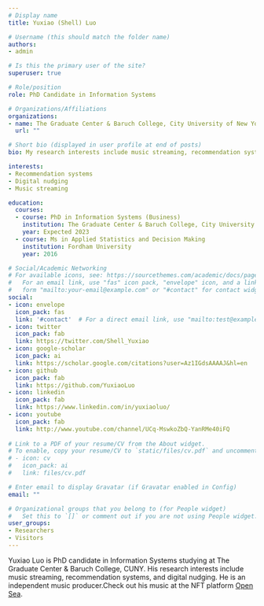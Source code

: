 ```yaml
---
# Display name
title: Yuxiao (Shell) Luo

# Username (this should match the folder name)
authors:
- admin

# Is this the primary user of the site?
superuser: true

# Role/position
role: PhD Candidate in Information Systems 

# Organizations/Affiliations
organizations:
- name: The Graduate Center & Baruch College, City University of New York
  url: ""

# Short bio (displayed in user profile at end of posts)
bio: My research interests include music streaming, recommendation systems, digital nudging, and predictive modeling.

interests:
- Recommendation systems 
- Digital nudging
- Music streaming

education:
  courses:
  - course: PhD in Information Systems (Business)
    institution: The Graduate Center & Baruch College, City University of New York
    year: Expected 2023
  - course: Ms in Applied Statistics and Decision Making
    institution: Fordham University
    year: 2016

# Social/Academic Networking
# For available icons, see: https://sourcethemes.com/academic/docs/page-builder/#icons
#   For an email link, use "fas" icon pack, "envelope" icon, and a link in the
#   form "mailto:your-email@example.com" or "#contact" for contact widget.
social:
- icon: envelope
  icon_pack: fas
  link: '#contact'  # For a direct email link, use "mailto:test@example.org".
- icon: twitter
  icon_pack: fab
  link: https://twitter.com/Shell_Yuxiao
- icon: google-scholar
  icon_pack: ai
  link: https://scholar.google.com/citations?user=Az1IGdsAAAAJ&hl=en
- icon: github
  icon_pack: fab
  link: https://github.com/YuxiaoLuo
- icon: linkedin
  icon_pack: fab
  link: https://www.linkedin.com/in/yuxiaoluo/
- icon: youtube
  icon_pack: fab
  link: http://www.youtube.com/channel/UCq-MswkoZbQ-YanRMe40iFQ 
  
# Link to a PDF of your resume/CV from the About widget.
# To enable, copy your resume/CV to `static/files/cv.pdf` and uncomment the lines below.
# - icon: cv
#   icon_pack: ai
#   link: files/cv.pdf

# Enter email to display Gravatar (if Gravatar enabled in Config)
email: ""

# Organizational groups that you belong to (for People widget)
#   Set this to `[]` or comment out if you are not using People widget.
user_groups:
- Researchers
- Visitors
---
```


Yuxiao Luo is PhD candidate in Information Systems studying at The Graduate Center & Baruch College, CUNY. His research interests include music streaming, recommendation systems, and digital nudging. He is an independent music producer.Check out his music at the NFT platform [Open Sea](https://opensea.io/collection/rainshell-pinksunset).

